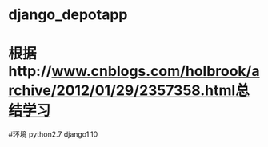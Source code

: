 # django_depotapp
# 根据http://www.cnblogs.com/holbrook/archive/2012/01/29/2357358.html总结学习
#环境 python2.7 django1.10 